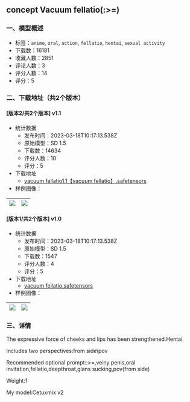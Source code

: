 ## concept Vacuum fellatio(:>=)
### 一、模型概述

- 标签：`anime`, `oral`, `action`, `fellatio`, `hentai`, `sexual activity`
- 下载数：16181
- 收藏人数：2851
- 评论人数：3
- 评分人数：14
- 评分：5

### 二、下载地址（共2个版本）

#### [版本2/共2个版本] v1.1

- 统计数据
  - 发布时间：2023-03-18T10:17:13.538Z
  - 原始模型：SD 1.5
  - 下载数：14634
  - 评分人数：10
  - 评分：5
- 下载地址
  - [vacuum fellatio1.1【vacuum fellatio】.safetensors](https://civitai.com/api/download/models/22489)
- 样例图像：

| <img src="https://image.civitai.com/xG1nkqKTMzGDvpLrqFT7WA/3bbcf1a0-0058-4d4b-9d2f-857163335400/width=450/241954.jpeg" /> | <img src="https://image.civitai.com/xG1nkqKTMzGDvpLrqFT7WA/1f78213f-2c53-4e52-7b11-a946bb98d400/width=450/241953.jpeg" /> |
| ---- | ---- |

#### [版本1/共2个版本] v1.0

- 统计数据
  - 发布时间：2023-03-18T10:17:13.538Z
  - 原始模型：SD 1.5
  - 下载数：1547
  - 评分人数：4
  - 评分：5
- 下载地址
  - [vacuum fellatio.safetensors](https://civitai.com/api/download/models/22232)
- 样例图像：

| <img src="https://image.civitai.com/xG1nkqKTMzGDvpLrqFT7WA/3c7cdeda-9a11-470c-fad0-1a27f9556400/width=450/238672.jpeg" /> | <img src="https://image.civitai.com/xG1nkqKTMzGDvpLrqFT7WA/d7326591-b8da-4ee5-e012-dfeb8a1cce00/width=450/238673.jpeg" /> |
| ---- | ---- |


### 三、详情
<p>The expressive force of cheeks and lips has been strengthened.Hentai.</p><p>Includes two perspectives:from side\pov</p><p>Recommended optional prompt::&gt;=,veiny penis,oral invitation,fellatio,deepthroat,glans sucking,pov(from side)</p><p>Weight:1</p><p></p><p>My model:Cetuxmix v2</p>